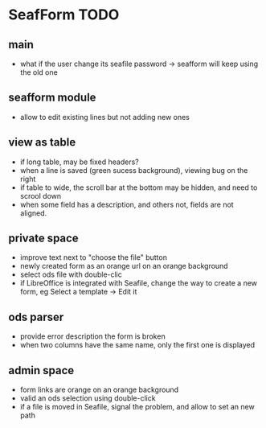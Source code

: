 SeafForm TODO
=============

main
----

- what if the user change its seafile password -> seafform will keep using the old one

seafform module
---------------

- allow to edit existing lines but not adding new ones

view as table
-------------

- if long table, may be fixed headers?
- when a line is saved (green sucess background), viewing bug on the right
- if table to wide, the scroll bar at the bottom may be hidden, and need to scrool down
- when some field has a description, and others not, fields are not aligned.

private space
-------------

- improve text next to "choose the file" button
- newly created form as an orange url on an orange background
- select ods file with double-clic
- if LibreOffice is integrated with Seafile, change the way to
  create a new form, eg Select a template -> Edit it

ods parser
----------

- provide error description the form is broken
- when two columns have the same name, only the first one is displayed

admin space
-----------

- form links are orange on an orange background
- valid an ods selection using double-click
- if a file is moved in Seafile, signal the problem, and allow to set an new path

